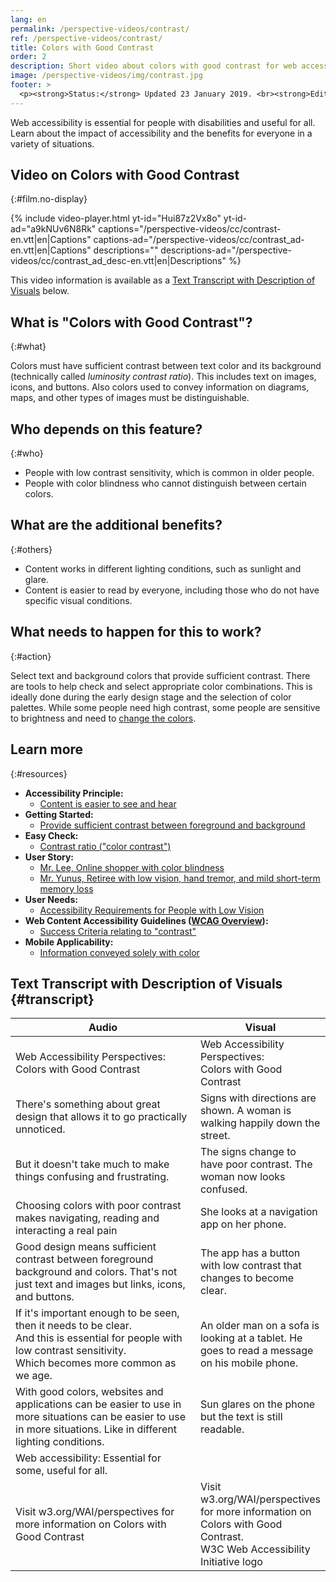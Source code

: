```yaml
---
lang: en
permalink: /perspective-videos/contrast/
ref: /perspective-videos/contrast/
title: Colors with Good Contrast
order: 2
description: Short video about colors with good contrast for web accessibility - what is it, who depends on it, and what needs to happen to make it work.
image: /perspective-videos/img/contrast.jpg
footer: >
  <p><strong>Status:</strong> Updated 23 January 2019. <br><strong>Editor and project lead:</strong> <a href="https://www.w3.org/People/shadi">Shadi Abou-Zahra</a>. Developed by the <a href="https://www.w3.org/WAI/EO/">Education and Outreach Working Group (EOWG)</a> with support from the <a href="https://www.w3.org/WAI/DEV/">WAI-DEV project</a>, co-funded by the European Commission. Updated with support from the Ford Foundation. <a href="../acknowledgements/">Acknowledgements</a>.</p>
---
```


Web accessibility is essential for people with disabilities and useful
for all. Learn about the impact of accessibility and the benefits for
everyone in a variety of situations.

## Video on Colors with Good Contrast
{:#film.no-display}

{% include video-player.html
    yt-id="Hui87z2Vx8o"
    yt-id-ad="a9kNUv6N8Rk"
    captions="/perspective-videos/cc/contrast-en.vtt|en|Captions"
    captions-ad="/perspective-videos/cc/contrast_ad-en.vtt|en|Captions"
    descriptions=""
    descriptions-ad="/perspective-videos/cc/contrast_ad_desc-en.vtt|en|Descriptions"
%}

This video information is available as a [Text Transcript with Description of Visuals](#transcript) below.

## What is "Colors with Good Contrast"?
{:#what}

Colors must have sufficient contrast between text color and its background (technically called <em>luminosity contrast ratio</em>). This includes text on images, icons, and buttons. Also colors used to convey information on diagrams, maps, and other types of images must be distinguishable.

## Who depends on this feature?
{:#who}

-   People with low contrast sensitivity, which is common in older
    people.
-   People with color blindness who cannot distinguish between certain
    colors.

## What are the additional benefits?
{:#others}

-   Content works in different lighting conditions, such as sunlight and
    glare.
-   Content is easier to read by everyone, including those who do not
    have specific visual conditions.

## What needs to happen for this to work?
{:#action}

Select text and background colors that provide sufficient contrast.
There are tools to help check and select appropriate color combinations.
This is ideally done during the early design stage and the selection of
color palettes. While some people need high contrast, some people are
sensitive to brightness and need to [change the colors](perspective-videos/customizable/).

## Learn more
{:#resources}

-   **Accessibility Principle:**
    -   [Content is easier to see and
        hear](/fundamentals/accessibility-principles/#distinguishable)
-   **Getting Started:**
    -   [Provide sufficient contrast between foreground and
        background](/tips/designing/#provide-sufficient-contrast-between-foreground-and-background)
-   **Easy Check:**
    -   [Contrast ratio ("color
        contrast")](/test-evaluate/preliminary/#contrast)
-   **User Story:**
    -   [Mr. Lee, Online shopper with color
        blindness](/people-use-web/user-stories/#shopper)
    -   [Mr. Yunus, Retiree with low vision, hand tremor, and mild
        short-term memory
        loss](/people-use-web/user-stories/#retiree)
-   **User Needs:**
    -   [Accessibility Requirements for People with Low
        Vision](http://www.w3.org/TR/low-vision-needs/)
-   **Web Content Accessibility Guidelines ([WCAG
    Overview](/standards-guidelines/wcag/)):**
    -   [Success Criteria relating to
        "contrast"](https://www.w3.org/WAI/WCAG21/quickref/?tags=contrast)
-   **Mobile Applicability:**
    -   [Information conveyed solely with
        color](/standards-guidelines/shared-experiences/#color)

## Text Transcript with Description of Visuals {#transcript}

<table>
  <thead>
    <tr>
      <th width="65%">Audio</th>
      <th>Visual</th>
    </tr>
  </thead>
  <tbody>
    <tr>
      <td>Web Accessibility Perspectives: Colors with Good Contrast</td>
      <td>Web Accessibility Perspectives:<br>
        Colors with Good Contrast</td>
    </tr>
    <tr>
      <td>There's something about great design that allows it to go practically unnoticed.</td>
      <td>Signs with directions are shown. A woman is walking happily down the street.</td>
    </tr>
    <tr>
      <td>But it doesn't take much to make things confusing and frustrating.</td>
      <td>The signs change to have poor contrast. The woman now looks confused.</td>
    </tr>
    <tr>
      <td>Choosing colors with poor contrast makes navigating, reading and interacting a real pain</td>
      <td>She looks at a navigation app on her phone.</td>
    </tr>
    <tr>
      <td>Good design means sufficient contrast between foreground background and colors. That's not just text and images but links, icons, and buttons.</td>
      <td>The app has a button with low contrast that changes to become clear.</td>
    </tr>
    <tr>
      <td>If it's important enough to be seen, then it needs to be clear.<br>
        And this is essential for people with low contrast sensitivity.<br>
        Which becomes more common as we age.</td>
      <td>An older man on a sofa is looking at a tablet. He goes to read a message on his mobile phone.</td>
    </tr>
    <tr>
      <td>With good colors, websites and applications can be easier to use in more situations can be easier to use in more situations. Like in different lighting conditions.</td>
      <td>Sun glares on the phone but the text is still readable.</td>
    </tr>
    <tr>
      <td>Web accessibility: Essential for some, useful for all.</td>
      <td>&nbsp;</td>
    </tr>
    <tr>
      <td>Visit w3.org/WAI/perspectives for more information on Colors with Good Contrast</td>
      <td>Visit<br>
        w3.org/WAI/perspectives<br>
        for more information on<br>
        Colors with Good Contrast. <br>
        W3C Web Accessibility Initiative logo</td>
    </tr>
  </tbody>
</table>
